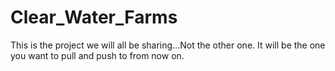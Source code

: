 # Clear_Water_Farms
This is the project we will all be sharing...Not the other one. 
It will be the one you want to pull and push to from now on. 

